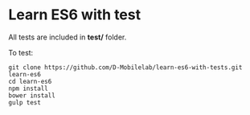 # Learn ES6 with test

All tests are included in **test/** folder.
	
To test:

	git clone https://github.com/D-Mobilelab/learn-es6-with-tests.git learn-es6
	cd learn-es6
	npm install
	bower install
	gulp test
